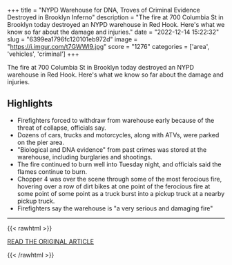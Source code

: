 +++
title = "NYPD Warehouse for DNA, Troves of Criminal Evidence Destroyed in Brooklyn Inferno"
description = "The fire at 700 Columbia St in Brooklyn today destroyed an NYPD warehouse in Red Hook. Here's what we know so far about the damage and injuries."
date = "2022-12-14 15:22:32"
slug = "6399ea1796fc120101eb972d"
image = "https://i.imgur.com/t7GWWl9.jpg"
score = "1276"
categories = ['area', 'vehicles', 'criminal']
+++

The fire at 700 Columbia St in Brooklyn today destroyed an NYPD warehouse in Red Hook. Here's what we know so far about the damage and injuries.

## Highlights

- Firefighters forced to withdraw from warehouse early because of the threat of collapse, officials say.
- Dozens of cars, trucks and motorcycles, along with ATVs, were parked on the pier area.
- "Biological and DNA evidence" from past crimes was stored at the warehouse, including burglaries and shootings.
- The fire continued to burn well into Tuesday night, and officials said the flames continue to burn.
- Chopper 4 was over the scene through some of the most ferocious fire, hovering over a row of dirt bikes at one point of the ferocious fire at some point of some point as a truck burst into a pickup truck at a nearby pickup truck.
- Firefighters say the warehouse is "a very serious and damaging fire"

---

{{< rawhtml >}}
  <p class="article-category">
    <a target="_blank" href="https://www.nbcnewyork.com/news/local/watch-live-smoke-billows-over-brooklyn-as-fire-rages-off-water/3994327/">READ THE ORIGINAL ARTICLE</a>
  </p>
{{< /rawhtml >}}
